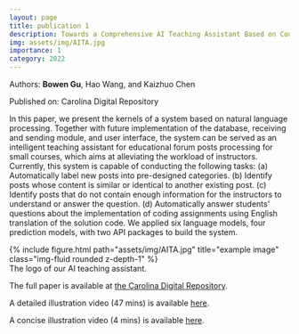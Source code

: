 ```yaml
---
layout: page
title: publication 1
description: Towards a Comprehensive AI Teaching Assistant Based on Course Forum
img: assets/img/AITA.jpg
importance: 1
category: 2022
---
```


Authors: **Bowen Gu**, Hao Wang, and Kaizhuo Chen

Published on: Carolina Digital Repository

In this paper, we present the kernels of a system based on natural language processing. Together with future implementation of the database, receiving and sending module, and user interface, the system can be served as an intelligent teaching assistant for educational forum posts processing for small courses, which aims at alleviating the workload of instructors. Currently, this system is capable of conducting the following tasks: (a) Automatically label new posts into pre-designed categories. (b) Identify posts whose content is similar or identical to another existing post. (c) Identify posts that do not contain enough information for the instructors to understand or answer the question. (d) Automatically answer students’ questions about the implementation of coding assignments using English translation of the solution code. We applied six language models, four prediction models,  with two API packages to build the system.

<div class="row">
    <div class="col-sm mt-3 mt-md-0">
    </div>
    <div class="col-sm mt-3 mt-md-0">
        {% include figure.html path="assets/img/AITA.jpg" title="example image" class="img-fluid rounded z-depth-1" %}
    </div>
    <div class="col-sm mt-3 mt-md-0">
    </div>
</div>
<div class="caption">
    The logo of our AI teaching assistant.
</div>

The full paper is available at <a href="https://cdr.lib.unc.edu/concern/honors_theses/d504rw09z">the Carolina Digital Repository</a>.

A detailed illustration video (47 mins) is available <a href="https://www.youtube.com/watch?v=-SY66yyb4Eo">here</a>.

A concise illustration video (4 mins) is available <a href="https://www.youtube.com/watch?v=iZlSMsQwsn8">here</a>.
